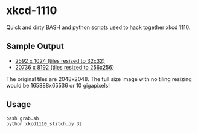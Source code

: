 xkcd-1110
=========

Quick and dirty BASH and python scripts used to hack together xkcd 1110.

Sample Output
----
* [2592 x 1024 (tiles resized to 32x32)][s32]
* [20736 x 8192 (tiles resized to 256x256)][s256]

The original tiles are 2048x2048. The full size image with no tiling resizing would be 165888x65536 or 10 gigapixels!

Usage
-----

    bash grab.sh
    python xkcd1110_stitch.py 32


[s32]: http://dagar.ca/xkcd_1110_combined_32.png
[s256]: http://dagar.ca/xkcd_1110_combined_256.png
